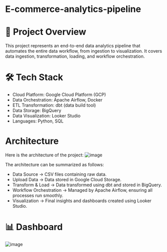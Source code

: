 # E-commerce-analytics-pipeline 
 
# 🚀 Project Overview

This project represents an end-to-end data analytics pipeline that automates the entire data workflow, from ingestion to visualization. It covers data ingestion, transformation, loading, and workflow orchestration.

# 🛠️ Tech Stack

- Cloud Platform: Google Cloud Platform (GCP)
- Data Orchestration: Apache Airflow, Docker
- ETL Transformation: dbt (data build tool)
- Data Storage: BigQuery
- Data Visualization: Looker Studio
- Languages: Python, SQL

#  Architecture

Here is the architecture of the project:
![image](https://github.com/user-attachments/assets/4068199f-3019-4c38-ad30-08762d2b89e6)

The architecture can be summarized as follows:

- Data Source → CSV files containing raw data.
- Upload Data → Data stored in Google Cloud Storage.
- Transform & Load → Data transformed using dbt and stored in BigQuery.
- Workflow Orchestration → Managed by Apache Airflow, ensuring all processes run smoothly.
- Visualization → Final insights and dashboards created using Looker Studio.


# 📊 Dashboard

![image](https://github.com/user-attachments/assets/d955daae-6564-4ac3-9f0f-c34746a2e017)










